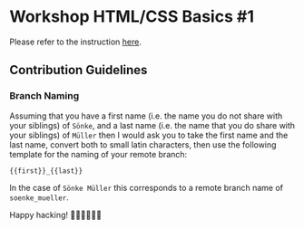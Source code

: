 # Workshop HTML/CSS Basics #1

Please refer to the instruction [here](https://wildcodeschool.github.io/css-workshop/).

## Contribution Guidelines

### Branch Naming

Assuming that you have a first name (i.e. the name you do not share with your siblings) of `Sönke`, and a last name (i.e. the name that you do share with your siblings) of `Müller` then I would ask you to take the first name and the last name, convert both to small latin characters, then use the following template for the naming of your remote branch:
```
{{first}}_{{last}}
```

In the case of `Sönke Müller` this corresponds to a remote branch name of `soenke_mueller`.

Happy hacking! 👩‍💻👩‍💻👩‍💻
